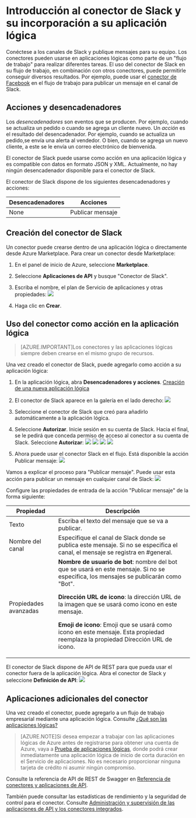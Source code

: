 <properties 
	pageTitle="Uso del conector de Slack en Aplicaciones lógicas | Servicio de aplicaciones de Microsoft Azure"
	description="Creación y configuración del conector de Slack o la aplicación de API y su uso en una aplicación lógica en Servicio de aplicaciones de Azure"
	authors="rajeshramabathiran" 
	manager="dwrede" 
	editor="" 
	services="app-service\logic" 
	documentationCenter=""/>

<tags
	ms.service="app-service-logic"
	ms.workload="integration"
	ms.tgt_pltfrm="na"
	ms.devlang="na"
	ms.topic="article"
	ms.date="11/11/2015"
	ms.author="rajram"/>

# Introducción al conector de Slack y su incorporación a su aplicación lógica
Conéctese a los canales de Slack y publique mensajes para su equipo. Los conectores pueden usarse en aplicaciones lógicas como parte de un "flujo de trabajo" para realizar diferentes tareas. El uso del conector de Slack en su flujo de trabajo, en combinación con otros conectores, puede permitirle conseguir diversos resultados. Por ejemplo, puede usar el [conector de Facebook](app-service-logic-connector-facebook.md) en el flujo de trabajo para publicar un mensaje en el canal de Slack.

## Acciones y desencadenadores
Los *desencadenadores* son eventos que se producen. Por ejemplo, cuando se actualiza un pedido o cuando se agrega un cliente nuevo. Un *acción* es el resultado del desencadenador. Por ejemplo, cuando se actualiza un pedido,se envía una alerta al vendedor. O bien, cuando se agrega un nuevo cliente, a este se le envía un correo electrónico de bienvenida.

El conector de Slack puede usarse como acción en una aplicación lógica y es compatible con datos en formato JSON y XML. Actualmente, no hay ningún desencadenador disponible para el conector de Slack.

El conector de Slack dispone de los siguientes desencadenadores y acciones:

Desencadenadores | Acciones
--- | ---
None | Publicar mensaje

## Creación del conector de Slack
Un conector puede crearse dentro de una aplicación lógica o directamente desde Azure Marketplace. Para crear un conector desde Marketplace:

1. En el panel de inicio de Azure, seleccione **Marketplace**.
2. Seleccione **Aplicaciones de API** y busque "Conector de Slack".
3. Escriba el nombre, el plan de Servicio de aplicaciones y otras propiedades: 
	![][1] 

4. Haga clic en **Crear**.

## Uso del conector como acción en la aplicación lógica

> [AZURE.IMPORTANT]Los conectores y las aplicaciones lógicas siempre deben crearse en el mismo grupo de recursos.

Una vez creado el conector de Slack, puede agregarlo como acción a su aplicación lógica:

1.	En la aplicación lógica, abra **Desencadenadores y acciones**. [Creación de una nueva aplicación lógica](app-service-logic-create-a-logic-app.md)

2.	El conector de Slack aparece en la galería en el lado derecho: 
	![][2]

3.	Seleccione el conector de Slack que creó para añadirlo automáticamente a la aplicación lógica.
4.	Seleccione **Autorizar**. Inicie sesión en su cuenta de Slack. Hacia el final, se le pedirá que conceda permiso de acceso al conector a su cuenta de Slack. Seleccione **Autorizar**: 
	![][3] 
	![][4] 
	![][5] 
	![][6]  
	
5.	Ahora puede usar el conector Slack en el flujo. Está disponible la acción Publicar mensaje: 
	![][7]


Vamos a explicar el proceso para "Publicar mensaje". Puede usar esta acción para publicar un mensaje en cualquier canal de Slack: 
	![][8]

Configure las propiedades de entrada de la acción "Publicar mensaje" de la forma siguiente:

Propiedad | Descripción
--- | ---
Texto | Escriba el texto del mensaje que se va a publicar.
Nombre del canal | Especifique el canal de Slack donde se publica este mensaje. Si no se especifica el canal, el mensaje se registra en #general.
Propiedades avanzadas | **Nombre de usuario de bot**: nombre del bot que se usará en este mensaje. Si no se especifica, los mensajes se publicarán como "Bot".<p><p>**Dirección URL de icono**: la dirección URL de la imagen que se usará como icono en este mensaje.<p><p>**Emoji de icono**: Emoji que se usará como icono en este mensaje. Esta propiedad reemplaza la propiedad Dirección URL de icono.


El conector de Slack dispone de API de REST para que pueda usar el conector fuera de la aplicación lógica. Abra el conector de Slack y seleccione **Definición de API**: 
	![][9]


## Aplicaciones adicionales del conector
Una vez creado el conector, puede agregarlo a un flujo de trabajo empresarial mediante una aplicación lógica. Consulte [¿Qué son las aplicaciones lógicas?](app-service-logic-what-are-logic-apps.md)

>[AZURE.NOTE]Si desea empezar a trabajar con las aplicaciones lógicas de Azure antes de registrarse para obtener una cuenta de Azure, vaya a [Prueba de aplicaciones lógicas](https://tryappservice.azure.com/?appservice=logic), donde podrá crear inmediatamente una aplicación lógica de inicio de corta duración en el Servicio de aplicaciones. No es necesario proporcionar ninguna tarjeta de crédito ni asumir ningún compromiso.

Consulte la referencia de API de REST de Swagger en [Referencia de conectores y aplicaciones de API](http://go.microsoft.com/fwlink/p/?LinkId=529766).

También puede consultar las estadísticas de rendimiento y la seguridad de control para el conector. Consulte [Administración y supervisión de las aplicaciones de API y los conectores integrados](app-service-logic-monitor-your-connectors.md).


<!-- Image reference -->
[1]: ./media/app-service-logic-connector-slack/img1.PNG
[2]: ./media/app-service-logic-connector-slack/img2.PNG
[3]: ./media/app-service-logic-connector-slack/img3.PNG
[4]: ./media/app-service-logic-connector-slack/img4.PNG
[5]: ./media/app-service-logic-connector-slack/img5.PNG
[6]: ./media/app-service-logic-connector-slack/img6.PNG
[7]: ./media/app-service-logic-connector-slack/img7.PNG
[8]: ./media/app-service-logic-connector-slack/img8.PNG
[9]: ./media/app-service-logic-connector-slack/img9.PNG

<!---HONumber=Nov15_HO3-->